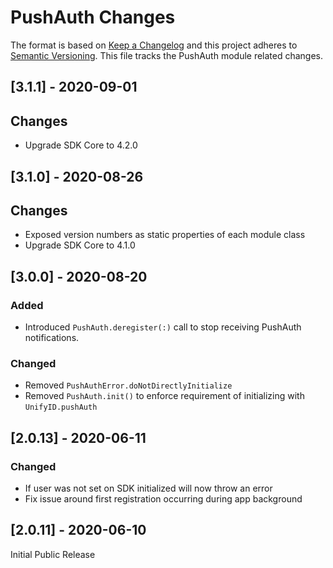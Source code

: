 # PushAuth Changes

The format is based on [Keep a Changelog](https://keepachangelog.com/en/1.0.0/)
and this project adheres to [Semantic Versioning](https://semver.org/spec/v2.0.0.html).
This file tracks the PushAuth module related changes.

## [3.1.1] - 2020-09-01

## Changes

- Upgrade SDK Core to 4.2.0

## [3.1.0] - 2020-08-26

## Changes

- Exposed version numbers as static properties of each module class
- Upgrade SDK Core to 4.1.0

## [3.0.0] - 2020-08-20

### Added

- Introduced `PushAuth.deregister(:)` call to stop receiving PushAuth notifications.

### Changed

- Removed `PushAuthError.doNotDirectlyInitialize`
- Removed `PushAuth.init()` to enforce requirement of initializing with `UnifyID.pushAuth`

## [2.0.13] - 2020-06-11

### Changed

- If user was not set on SDK initialized will now throw an error
- Fix issue around first registration occurring during app background

## [2.0.11] - 2020-06-10

Initial Public Release
